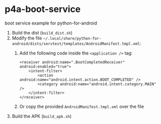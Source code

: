 # p4a-boot-service
boot service example for python-for-android

1. Build the dist (`build_dist.sh`)
2. Modify the file `~/.local/share/python-for-android/dists/servtest/templates/AndroidManifest.tmpl.xml`:
    1. Add the following code inside the `<application />` tag:

        ```
        <receiver android:name=".BootCompletedReceiver" android:enabled="true">
            <intent-filter>
                <action android:name="android.intent.action.BOOT_COMPLETED" />
                <category android:name="android.intent.category.MAIN" />
            </intent-filter>
        </receiver>
        ```

    2. Or copy the provided `AndroidManifest.tmpl.xml` over the file
3. Build the APK (`build_apk.sh`)
